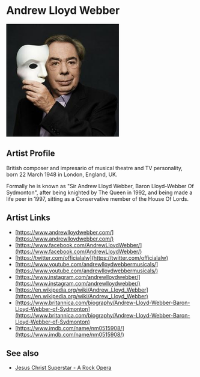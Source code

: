 # Andrew Lloyd Webber

![](../../assets/artists/Andrew_Lloyd_Webber.png)

## Artist Profile

British composer and impresario of musical theatre and TV personality, born 22 March 1948 in London, England, UK.

Formally he is known as "Sir Andrew Lloyd Webber, Baron Lloyd-Webber Of Sydmonton", after being knighted by The Queen in 1992, and being made a life peer in 1997, sitting as a Conservative member of the House Of Lords.

## Artist Links

- [https://www.andrewlloydwebber.com/](https://www.andrewlloydwebber.com/)
- [https://www.facebook.com/AndrewLloydWebber/](https://www.facebook.com/AndrewLloydWebber/)
- [https://twitter.com/officialalw](https://twitter.com/officialalw)
- [https://www.youtube.com/andrewlloydwebbermusicals/](https://www.youtube.com/andrewlloydwebbermusicals/)
- [https://www.instagram.com/andrewlloydwebber/](https://www.instagram.com/andrewlloydwebber/)
- [https://en.wikipedia.org/wiki/Andrew_Lloyd_Webber](https://en.wikipedia.org/wiki/Andrew_Lloyd_Webber)
- [https://www.britannica.com/biography/Andrew-Lloyd-Webber-Baron-Lloyd-Webber-of-Sydmonton](https://www.britannica.com/biography/Andrew-Lloyd-Webber-Baron-Lloyd-Webber-of-Sydmonton)
- [https://www.imdb.com/name/nm0515908/](https://www.imdb.com/name/nm0515908/)


## See also

- [Jesus Christ Superstar - A Rock Opera](Jesus_Christ_Superstar_-_A_Rock_Opera.md)
